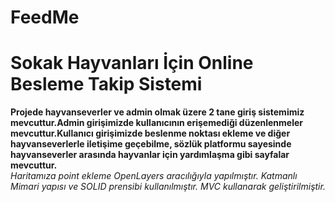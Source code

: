 # FeedMe
# Sokak Hayvanları İçin Online Besleme Takip Sistemi <br/>
**Projede hayvanseverler ve admin olmak üzere 2 tane giriş sistemimiz mevcuttur.Admin girişimizde kullanıcının erişemediği düzenlenmeler mevcuttur.Kullanıcı girişimizde
beslenme noktası ekleme ve diğer hayvanseverlerle iletişime geçebilme, sözlük platformu sayesinde hayvanseverler arasında hayvanlar için yardımlaşma gibi sayfalar mevcuttur.** <br/>
*Haritamıza point ekleme OpenLayers aracılığıyla yapılmıştır.*
*Katmanlı Mimari yapısı ve SOLID prensibi kullanılmıştır.*
*MVC kullanarak geliştirilmiştir.*

